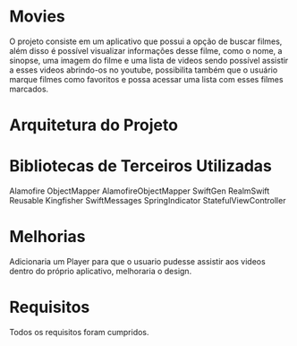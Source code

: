 # Movies

O projeto consiste em um aplicativo que possui a opção de buscar filmes, além disso é possível visualizar informações desse filme, como o nome, a sinopse, uma imagem do filme e uma lista de videos sendo possível assistir a esses videos abrindo-os no youtube, possibilita também que o usuário marque filmes como favoritos e possa acessar uma lista com esses filmes marcados. 


# Arquitetura do Projeto


# Bibliotecas de Terceiros Utilizadas

Alamofire
ObjectMapper
AlamofireObjectMapper
SwiftGen
RealmSwift
Reusable
Kingfisher
SwiftMessages
SpringIndicator
StatefulViewController

# Melhorias

Adicionaria um Player para que o usuario pudesse assistir aos videos dentro do próprio aplicativo, melhoraria o design.

# Requisitos

Todos os requisitos foram cumpridos.
